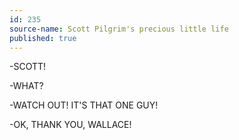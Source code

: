 ```yaml
---
id: 235
source-name: Scott Pilgrim's precious little life
published: true
---
```


<p>-SCOTT!</p>

<p>-WHAT?</p>

<p>-WATCH OUT! IT'S THAT ONE GUY!</p>

<p>-OK, THANK YOU, WALLACE!</p>


